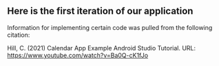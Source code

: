 ## Here is the first iteration of our application

Information for implementing certain code was pulled from the following citation:

Hill, C. (2021) Calendar App Example Android Studio Tutorial. URL: https://www.youtube.com/watch?v=Ba0Q-cK1fJo


